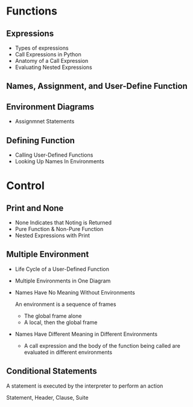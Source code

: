 # Functions

## Expressions

- Types of expressions
- Call Expressions in Python
- Anatomy of a Call Expression
- Evaluating Nested Expressions

## Names, Assignment, and User-Define Function

## Environment Diagrams

- Assignmnet Statements

## Defining Function

- Calling User-Defined Functions
- Looking Up Names In Environments

# Control

## Print and None

- None Indicates that Noting is Returned
- Pure Function & Non-Pure Function
- Nested Expressions with Print

## Multiple Environment

- Life Cycle of a User-Defined Function

- Multiple Environments in One Diagram

- Names Have No Meaning Without Environments

  An environment is a sequence of frames

  - The global frame alone
  - A local, then the global frame

- Names Have Different Meaning in Different Environments

  - A call expression and the body of the function being called are evaluated in different environments

## Conditional Statements

A statement is executed by the interpreter to perform an action

Statement, Header, Clause, Suite